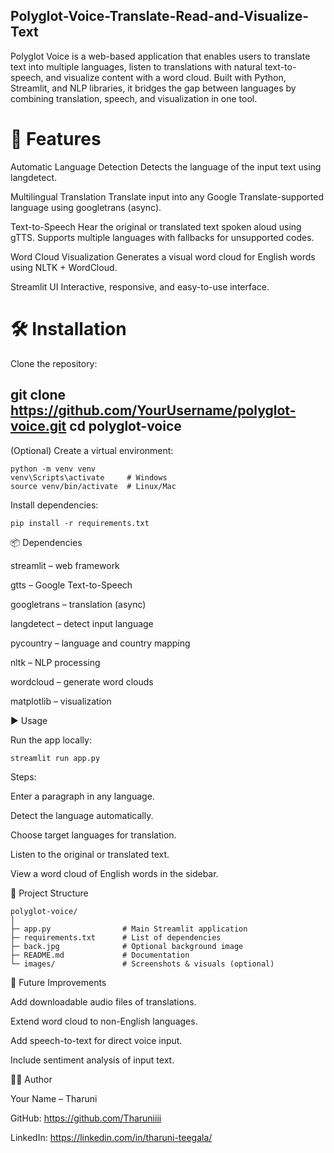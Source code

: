 ## Polyglot-Voice-Translate-Read-and-Visualize-Text
Polyglot Voice is a web-based application that enables users to translate text into multiple languages, listen to translations with natural text-to-speech, and visualize content with a word cloud. Built with Python, Streamlit, and NLP libraries, it bridges the gap between languages by combining translation, speech, and visualization in one tool.

# 🚀 Features

Automatic Language Detection
Detects the language of the input text using langdetect.

Multilingual Translation
Translate input into any Google Translate-supported language using googletrans (async).

Text-to-Speech
Hear the original or translated text spoken aloud using gTTS.
Supports multiple languages with fallbacks for unsupported codes.

Word Cloud Visualization
Generates a visual word cloud for English words using NLTK + WordCloud.

Streamlit UI
Interactive, responsive, and easy-to-use interface.

# 🛠️ Installation

Clone the repository:

git clone https://github.com/YourUsername/polyglot-voice.git
cd polyglot-voice
---

(Optional) Create a virtual environment:
```
python -m venv venv
venv\Scripts\activate     # Windows
source venv/bin/activate  # Linux/Mac
```

Install dependencies:
```
pip install -r requirements.txt
```
📦 Dependencies

streamlit – web framework

gtts – Google Text-to-Speech

googletrans – translation (async)

langdetect – detect input language

pycountry – language and country mapping

nltk – NLP processing

wordcloud – generate word clouds

matplotlib – visualization

▶️ Usage

Run the app locally:

```streamlit run app.py```


Steps:

Enter a paragraph in any language.

Detect the language automatically.

Choose target languages for translation.

Listen to the original or translated text.

View a word cloud of English words in the sidebar.

📂 Project Structure
```
polyglot-voice/
│
├─ app.py                # Main Streamlit application
├─ requirements.txt      # List of dependencies
├─ back.jpg              # Optional background image
├─ README.md             # Documentation
└─ images/               # Screenshots & visuals (optional)
```
🌟 Future Improvements

Add downloadable audio files of translations.

Extend word cloud to non-English languages.

Add speech-to-text for direct voice input.

Include sentiment analysis of input text.

👩‍💻 Author

Your Name – Tharuni

GitHub: https://github.com/Tharuniiii

LinkedIn: https://linkedin.com/in/tharuni-teegala/

